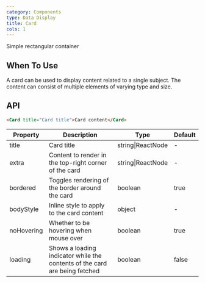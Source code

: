 ```yaml
---
category: Components
type: Data Display
title: Card
cols: 1
---
```


Simple rectangular container

## When To Use

A card can be used to display content related to a single subject. The content can consist of multiple elements of varying type and size.

## API

```html
<Card title="Card title">Card content</Card>
```

| Property     | Description           | Type     | Default       |
|----------|----------------|----------|--------------|
| title    | Card title | string\|ReactNode   |  -  |
| extra    | Content to render in the top-right corner of the card | string\|ReactNode   | - |
| bordered | Toggles rendering of the border around the card | boolean   |  true  |
| bodyStyle | Inline style to apply to the card content | object   |  -  |
| noHovering | Whether to be hovering when mouse over | boolean | true |
| loading | Shows a loading indicator while the contents of the card are being fetched | boolean   |  false  |
